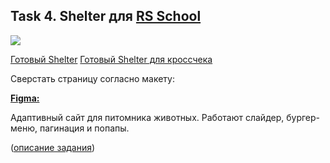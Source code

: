 ## Task 4. Shelter для [RS School](https://rs.school/)

![](https://github.com/mauta/shelter/shelter.png)

[Готовый Shelter](https://mauta.github.io/shelter/shelter/pages/main/index.html)
[Готовый Shelter для кроссчека](https://rolling-scopes-school.github.io/mauta-JS2020Q3/shelter/pages/main/index.html)

Сверстать страницу согласно макету:

**[Figma:](https://www.figma.com/file/tKcmzkARtMUFQAR9VLdLkl/shelter-dom)**  

Адаптивный сайт для питомника животных. Работают слайдер, бургер-меню, пагинация и попапы. 

([описание задания](https://github.com/rolling-scopes-school/tasks/blob/master/tasks/markups/level-2/shelter/shelter-DOM-ru.md))
